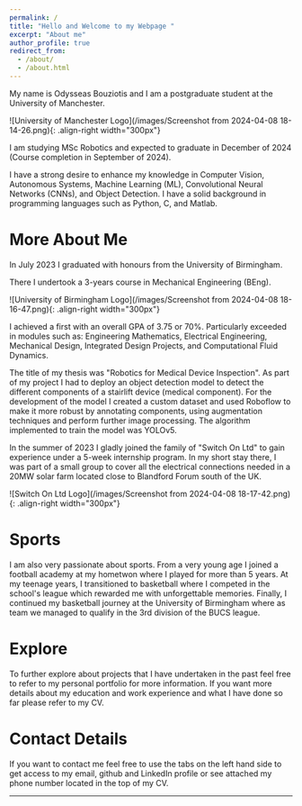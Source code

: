 ```yaml
---
permalink: /
title: "Hello and Welcome to my Webpage "
excerpt: "About me"
author_profile: true
redirect_from: 
  - /about/
  - /about.html
---
```



My name is Odysseas Bouziotis and I am a postgraduate student at the University of Manchester.

![University of Manchester Logo](/images/Screenshot from 2024-04-08 18-14-26.png){: .align-right width="300px"}

I am studying MSc Robotics and expected to graduate in December of 2024 (Course completion in September of 2024).

I have a strong desire to enhance my knowledge in Computer Vision, Autonomous Systems, Machine Learning (ML), Convolutional Neural Networks (CNNs), and Object Detection. 
I have a solid background in programming languages such as Python, C, and Matlab.

More About Me
======

In July 2023 I graduated with honours from the University of Birmingham.

There I undertook a 3-years course in Mechanical Engineering (BEng).

![University of Birmingham Logo](/images/Screenshot from 2024-04-08 18-16-47.png){: .align-right width="300px"}

I achieved a first with an overall GPA of 3.75 or 70%.
Particularly exceeded in modules such as:
Engineering Mathematics, Electrical Engineering,
Mechanical Design, Integrated Design Projects,
and Computational Fluid Dynamics.

The title of my thesis was "Robotics for Medical Device Inspection". As part of my project I had to deploy an object detection model to detect the different components of a stairlift device (medical component). For the development of the model I created a custom dataset and used Roboflow to make it more robust by annotating components, using augmentation techniques and perform further image processing. The algorithm implemented to train the model was YOLOv5.   

In the summer of 2023 I gladly joined the family of "Switch On Ltd" to gain experience under a 5-week internship program. In my short stay there, I was part of a small group to cover all the electrical connections needed in a 20MW solar farm located close to Blandford Forum south of the UK.   

![Switch On Ltd Logo](/images/Screenshot from 2024-04-08 18-17-42.png){: .align-right width="300px"}

Sports
======

I am also very passionate about sports. From a very young age I joined a football academy at my hometwon where I played for more than 5 years. At my teenage years, I transitioned to basketball where I competed in the school's league which rewarded me with unforgettable memories. Finally, I continued my basketball journey at the University of Birmingham where as team we managed to qualify in the 3rd division of the BUCS league.  

Explore
======
To further explore about projects that I have undertaken in the past feel free to refer to my personal portfolio for more information. If you want more details about my education and work experience and what I have done so far please refer to my CV.

Contact Details
======
If you want to contact me feel free to use the tabs on the left hand side to get access to my email, github and LinkedIn profile or see attached my phone number located in the top of my CV.

------

